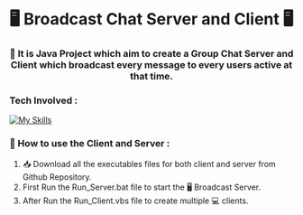 <h1 align="center">🖥️ Broadcast Chat Server and Client 🖥️</h1>
<h3 align="center">📔 It is Java Project which aim to create a Group Chat Server and Client which broadcast every message to every users active at that time.</h3>

### Tech Involved : 
[![My Skills](https://skills.thijs.gg/icons?i=java,css,maven,idea&theme=light)](https://skills.thijs.gg)

 
### 📗 How to use the Client and Server :
1. 📥 Download all the executables files for both client and server from Github Repository.
2. First Run the Run_Server.bat file to start the 🖥️ Broadcast Server.
3. After Run the Run_Client.vbs file to create multiple 💻 clients.

